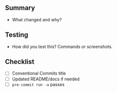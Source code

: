 ## Summary
- What changed and why?

## Testing
- How did you test this? Commands or screenshots.

## Checklist
- [ ] Conventional Commits title
- [ ] Updated README/docs if needed
- [ ] `pre-commit run -a` passes
